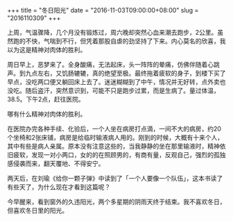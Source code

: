 +++
title = "冬日阳光"
date = "2016-11-03T09:00:00+08:00"
slug = "2016110309"
+++

上周，气温骤降，几个月没有锻炼过，周六晚却突然心血来潮去跑步，2公里。虽然跑的不快，气喘到不行，但凭着那股自虐的劲坚持了下来。内心莫名的欣喜，我以为这是精神对肉体的胜利。

周日早上，恶梦来了。全身酸痛，无法起床，头一阵阵的晕痛，仿佛伴随着心跳声。到九点左右，又饥肠辘辘，真的绝望至极。最终拖着疲软的身子，到楼下买了早点，没吃两口便又躺回床上去了。迷迷糊糊到了中午，情况并无好转，点外卖也没吃。随后盗汗，突然意识到，可能不只是跑步过累，而是生病了。量过体温，38.5。下午2点，赶往医院。

哪有什么精神对肉体的胜利。

在医院办完各种手续、化验后，一个人坐在病房打点滴，一间不大的病房，约20个坐椅和2张床铺，病房是给临时输液病人用的。刚到的时候，大概有十来个人，其中有些是病人亲属。原本没有注意这些的，当我静静的坐在那里输液时，精神依旧疲软，发现一对小两口，女的的在照顾男的，有商有量，反观自己，强烈的孤独感侵袭而来，翻天覆地、不得安宁。

两天后，在刘瑜《给你一颗子弹》中读到了「一个人要像一个队伍」，这本书读了有些天了，为什么现在才看到这篇呢？

今早醒来，看到窗外的久违阳光，两个多星期的阴雨天终于结束。我不喜欢冬日，但喜欢冬日里的阳光。

